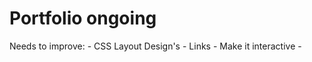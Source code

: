 # Portfolio ongoing

Needs to improve:
    - CSS Layout Design's
    - Links
    - Make it interactive
    -
